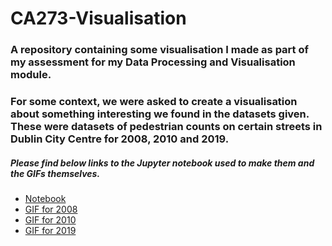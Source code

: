 # CA273-Visualisation

### A repository containing some visualisation I made as part of my assessment for my Data Processing and Visualisation module.
### For some context, we were asked to create a visualisation about something interesting we found in the datasets given. These were datasets of pedestrian counts on certain streets in Dublin City Centre for 2008, 2010 and 2019.

##### Please find below links to the Jupyter notebook used to make them and the GIFs themselves.

* [Notebook](Notebook/CA273-A5-Visualisation.ipynb)
* [GIF for 2008](GIFs/2008.gif)
* [GIF for 2010](GIFs/2010.gif)
* [GIF for 2019](GIFs/2019.gif)
